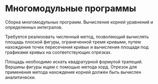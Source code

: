 # Многомодульные программы
Сборка многомодульных программ. Вычисление корней уравнений и определенных интегралов.

Требуется реализовать численный метод, позволяющий вычислять площадь плоской фигуры, ограниченной тремя кривыми, путем нахождения точек пересечения кривых и вычисления площади под графиками кривых на соответствующих отрезках.

Площадь необходимо искать квадратурной формулой трапеций. Вершины фигуры ищем с помощью метода хорд. 
Отрезок для применения метода нахождения корней должен быть вычислен аналитически. 
